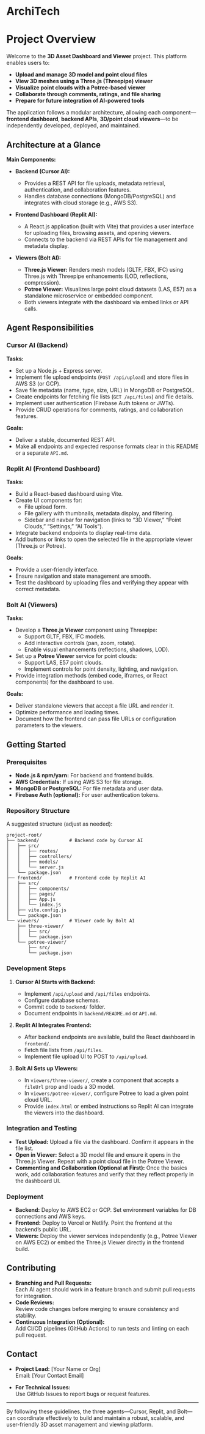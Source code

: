 # ArchiTech

# Project Overview

Welcome to the **3D Asset Dashboard and Viewer** project. This platform enables users to:

- **Upload and manage 3D model and point cloud files**
- **View 3D meshes using a Three.js (Threepipe) viewer**
- **Visualize point clouds with a Potree-based viewer**
- **Collaborate through comments, ratings, and file sharing**
- **Prepare for future integration of AI-powered tools**

The application follows a modular architecture, allowing each component—**frontend dashboard**, **backend APIs**, **3D/point cloud viewers**—to be independently developed, deployed, and maintained.

## Architecture at a Glance

**Main Components:**

- **Backend (Cursor AI):**  
  - Provides a REST API for file uploads, metadata retrieval, authentication, and collaboration features.
  - Handles database connections (MongoDB/PostgreSQL) and integrates with cloud storage (e.g., AWS S3).
  
- **Frontend Dashboard (Replit AI):**  
  - A React.js application (built with Vite) that provides a user interface for uploading files, browsing assets, and opening viewers.
  - Connects to the backend via REST APIs for file management and metadata display.
  
- **Viewers (Bolt AI):**  
  - **Three.js Viewer:** Renders mesh models (GLTF, FBX, IFC) using Three.js with Threepipe enhancements (LOD, reflections, compression).
  - **Potree Viewer:** Visualizes large point cloud datasets (LAS, E57) as a standalone microservice or embedded component.
  - Both viewers integrate with the dashboard via embed links or API calls.

## Agent Responsibilities

### Cursor AI (Backend)

**Tasks:**
- Set up a Node.js + Express server.
- Implement file upload endpoints (`POST /api/upload`) and store files in AWS S3 (or GCP).
- Save file metadata (name, type, size, URL) in MongoDB or PostgreSQL.
- Create endpoints for fetching file lists (`GET /api/files`) and file details.
- Implement user authentication (Firebase Auth tokens or JWTs).
- Provide CRUD operations for comments, ratings, and collaboration features.

**Goals:**
- Deliver a stable, documented REST API.
- Make all endpoints and expected response formats clear in this README or a separate `API.md`.

### Replit AI (Frontend Dashboard)

**Tasks:**
- Build a React-based dashboard using Vite.
- Create UI components for:
  - File upload form.
  - File gallery with thumbnails, metadata display, and filtering.
  - Sidebar and navbar for navigation (links to “3D Viewer,” “Point Clouds,” “Settings,” “AI Tools”).
- Integrate backend endpoints to display real-time data.
- Add buttons or links to open the selected file in the appropriate viewer (Three.js or Potree).

**Goals:**
- Provide a user-friendly interface.
- Ensure navigation and state management are smooth.
- Test the dashboard by uploading files and verifying they appear with correct metadata.

### Bolt AI (Viewers)

**Tasks:**
- Develop a **Three.js Viewer** component using Threepipe:
  - Support GLTF, FBX, IFC models.
  - Add interactive controls (pan, zoom, rotate).
  - Enable visual enhancements (reflections, shadows, LOD).
- Set up a **Potree Viewer** service for point clouds:
  - Support LAS, E57 point clouds.
  - Implement controls for point density, lighting, and navigation.
- Provide integration methods (embed code, iframes, or React components) for the dashboard to use.

**Goals:**
- Deliver standalone viewers that accept a file URL and render it.
- Optimize performance and loading times.
- Document how the frontend can pass file URLs or configuration parameters to the viewers.

## Getting Started

### Prerequisites

- **Node.js & npm/yarn:** For backend and frontend builds.
- **AWS Credentials:** If using AWS S3 for file storage.
- **MongoDB or PostgreSQL:** For file metadata and user data.
- **Firebase Auth (optional):** For user authentication tokens.

### Repository Structure

A suggested structure (adjust as needed):

```
project-root/
├── backend/           # Backend code by Cursor AI
│   ├── src/
│   │   ├── routes/
│   │   ├── controllers/
│   │   ├── models/
│   │   └── server.js
│   └── package.json
├── frontend/          # Frontend code by Replit AI
│   ├── src/
│   │   ├── components/
│   │   ├── pages/
│   │   ├── App.js
│   │   └── index.js
│   ├── vite.config.js
│   └── package.json
└── viewers/           # Viewer code by Bolt AI
    ├── three-viewer/
    │   ├── src/
    │   └── package.json
    └── potree-viewer/
        ├── src/
        └── package.json
```

### Development Steps

1. **Cursor AI Starts with Backend:**
   - Implement `/api/upload` and `/api/files` endpoints.
   - Configure database schemas.
   - Commit code to `backend/` folder.
   - Document endpoints in `backend/README.md` or `API.md`.

2. **Replit AI Integrates Frontend:**
   - After backend endpoints are available, build the React dashboard in `frontend/`.
   - Fetch file lists from `/api/files`.
   - Implement file upload UI to POST to `/api/upload`.

3. **Bolt AI Sets up Viewers:**
   - In `viewers/three-viewer/`, create a component that accepts a `fileUrl` prop and loads a 3D model.
   - In `viewers/potree-viewer/`, configure Potree to load a given point cloud URL.
   - Provide `index.html` or embed instructions so Replit AI can integrate the viewers into the dashboard.

### Integration and Testing

- **Test Upload:** Upload a file via the dashboard. Confirm it appears in the file list.
- **Open in Viewer:** Select a 3D model file and ensure it opens in the Three.js Viewer. Repeat with a point cloud file in the Potree Viewer.
- **Commenting and Collaboration (Optional at First):** Once the basics work, add collaboration features and verify that they reflect properly in the dashboard UI.

### Deployment

- **Backend:** Deploy to AWS EC2 or GCP. Set environment variables for DB connections and AWS keys.
- **Frontend:** Deploy to Vercel or Netlify. Point the frontend at the backend’s public URL.
- **Viewers:** Deploy the viewer services independently (e.g., Potree Viewer on AWS EC2) or embed the Three.js Viewer directly in the frontend build.

## Contributing

- **Branching and Pull Requests:**  
  Each AI agent should work in a feature branch and submit pull requests for integration.
- **Code Reviews:**  
  Review code changes before merging to ensure consistency and stability.
- **Continuous Integration (Optional):**  
  Add CI/CD pipelines (GitHub Actions) to run tests and linting on each pull request.

## Contact

- **Project Lead:** [Your Name or Org]  
  Email: [Your Contact Email]

- **For Technical Issues:**  
  Use GitHub Issues to report bugs or request features.

---

By following these guidelines, the three agents—Cursor, Replit, and Bolt—can coordinate effectively to build and maintain a robust, scalable, and user-friendly 3D asset management and viewing platform.
